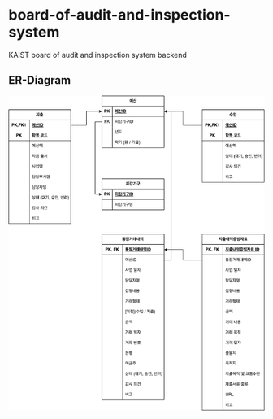 # board-of-audit-and-inspection-system

KAIST board of audit and inspection system backend

## ER-Diagram

![감사원 drawio](images/감사원.drawio.png)
